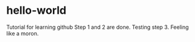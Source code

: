# hello-world
Tutorial for learning github
Step 1 and 2 are done.
Testing step 3.
Feeling like a moron. 

